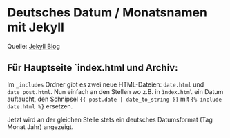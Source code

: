 Deutsches Datum / Monatsnamen mit Jekyll
========================================
Quelle: [Jekyll Blog](http://jekyllblog.de/2015/02/09/deutsches-datum-monatsnamen-mit-jekyll/)

## Für Hauptseite `index.html und Archiv:

Im `_includes` Ordner gibt es zwei neue HTML-Dateien: `date.html` und `date_post.html`.
Nun einfach an den Stellen wo z.B. in `ìndex.html` ein Datum auftaucht, den Schnipsel `{{ post.date | date_to_string }}` mit `{% include date.html %}` ersetzen.

Jetzt wird an der gleichen Stelle stets ein deutsches Datumsformat (Tag Monat Jahr) angezeigt.
